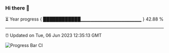 ### Hi there 👋

⏳ Year progress { ████████████▁▁▁▁▁▁▁▁▁▁▁▁▁▁▁▁▁▁ } 42.88 %

---

⏰ Updated on Tue, 06 Jun 2023 12:35:13 GMT

![Progress Bar CI](https://github.com/JuvenileQ/Progress-Bar-CI/workflows/main/badge.svg)
